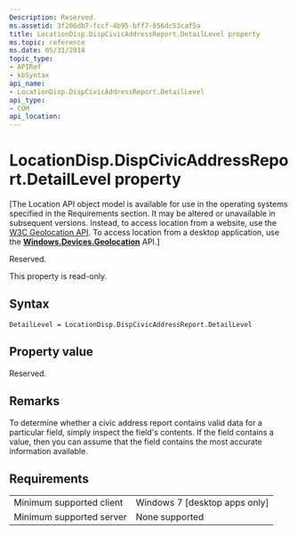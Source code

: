 ```yaml
---
Description: Reserved.
ms.assetid: 3f206db7-fccf-4b95-bff7-856dc53caf5a
title: LocationDisp.DispCivicAddressReport.DetailLevel property
ms.topic: reference
ms.date: 05/31/2018
topic_type: 
- APIRef
- kbSyntax
api_name: 
- LocationDisp.DispCivicAddressReport.DetailLevel
api_type: 
- COM
api_location: 
---
```


# LocationDisp.DispCivicAddressReport.DetailLevel property

\[The Location API object model is available for use in the operating systems specified in the Requirements section. It may be altered or unavailable in subsequent versions. Instead, to access location from a website, use the [W3C Geolocation API](/previous-versions/windows/internet-explorer/ie-developer/samples/gg589513(v=vs.85)). To access location from a desktop application, use the [**Windows.Devices.Geolocation**](/uwp/api/Windows.Devices.Geolocation) API.\]

Reserved.

This property is read-only.

## Syntax


```JScript
DetailLevel = LocationDisp.DispCivicAddressReport.DetailLevel
```



## Property value

Reserved.

## Remarks

To determine whether a civic address report contains valid data for a particular field, simply inspect the field's contents. If the field contains a value, then you can assume that the field contains the most accurate information available.

## Requirements



|                                     |                                            |
|-------------------------------------|--------------------------------------------|
| Minimum supported client<br/> | Windows 7 \[desktop apps only\]<br/> |
| Minimum supported server<br/> | None supported<br/>                  |



 

